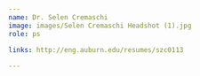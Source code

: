 ```yaml
---
name: Dr. Selen Cremaschi
image: images/Selen Cremaschi Headshot (1).jpg
role: ps

links: http://eng.auburn.edu/resumes/szc0113
  
---
```


